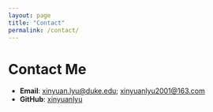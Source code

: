 ```yaml
---
layout: page
title: "Contact"
permalink: /contact/
---
```


# Contact Me

- **Email**: [xinyuan.lyu@duke.edu](xinyuan.lyu@duke.edu); [xinyuanlyu2001@163.com](xinyuanlyu2001@163.com)
- **GitHub**: [xinyuanlyu](https://github.com/xinyuanlyu)
